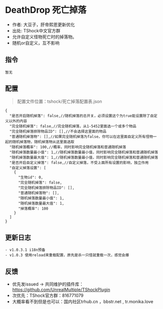 # DeathDrop 死亡掉落

- 作者: 大豆子，肝帝熙恩更新优化
- 出处: TShock中文官方群
- 允许自定义怪物死亡时的掉落物。
- 随机or自定义，互不影响

## 指令

```
暂无
```

## 配置
> 配置文件位置：tshock/死亡掉落配置表.json
```json5
{
  "是否开启随机掉落": false,//随机掉落的总开关，必须设置这个为true能设置除了自定义以外的内容
  "完全随机掉落": false,//完全随机掉落，从1-5452里面选一个或多个物品
  "完全随机掉落排除物品ID": [],//不会选择这里面的物品
  "普通随机掉落物": [],//如果完全随机掉落为false，你可以在这里面自定义所有怪物一起的随机掉落物，随机掉落物从这里面选取
  "随机掉落概率": 100,//概率，同时影响完全随机掉落和普通随机掉落
  "随机掉落数量最小值": 1,//随机掉落数量最小值，同时影响完全随机掉落和普通随机掉落
  "随机掉落数量最大值": 1,//随机掉落数量最小值，同时影响完全随机掉落和普通随机掉落
  "是否开启自定义掉落": false,//自定义掉落，不受上面所有设置的影响，独立作用
  "自定义掉落设置": [
    {
      "生物id": 0,
      "完全随机掉落": false,
      "完全随机掉落排除物品ID": [],
      "普通随机掉落物": [],
      "随机掉落数量最小值": 1,
      "随机掉落数量最大值": 1,
      "掉落概率": 100
    }
  ]
}
```

## 更新日志

```
- v1.0.3.1 i18n预备
- v1.0.3 使用reload来重载配置，原先是杀一只怪就重载一次，感觉会爆
```


## 反馈
- 优先发issued -> 共同维护的插件库：https://github.com/UnrealMultiple/TShockPlugin
- 次优先：TShock官方群：816771079
- 大概率看不到但是也可以：国内社区trhub.cn ，bbstr.net , tr.monika.love
